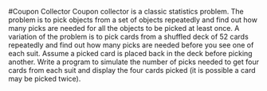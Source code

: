 #Coupon Collector
Coupon collector is a classic statistics problem. The problem is to pick objects from a set of objects repeatedly and find out how many picks are needed for all the objects to be picked at least once. A variation of the
problem is to pick cards from a shuffled deck of 52 cards repeatedly and find out how many picks are needed before you see one of each suit. Assume a picked card is placed back in the deck before picking another. Write a program to simulate the number of picks needed to get four cards from each suit and display the four cards picked (it is possible a card may be picked twice).
 
